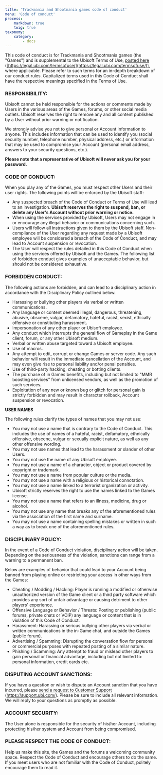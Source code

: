 ```yaml
---
title: 'Trackmania and Shootmania games code of conduct'
menu: 'Code of conduct'
process:
    markdown: true
    twig: true
taxonomy:
    category:
        - docs
---
```


This code of conduct is for Trackmania and Shootmania games (the &quot;Games&quot;) and is supplemental to the Ubisoft Terms of Use, [posted here](https://legal.ubi.com/termsofuse/) ([https://legal.ubi.com/termsofuse/](https://legal.ubi.com/termsofuse/)), where applicable. Please refer to such terms for an in-depth breakdown of our conduct rules. Capitalized terms used in this Code of Conduct shall have the respective meanings specified in the Terms of Use.

### RESPONSIBILITY:

Ubisoft cannot be held responsible for the actions or comments made by Users in the various areas of the Games, forums, or other social media outlets. Ubisoft reserves the right to remove any and all content published by a User without prior warning or notification.

We strongly advise you not to give personal or Account information to anyone. This includes information that can be used to identify you (social security number, telephone number, physical address, etc.) or information that may be used to compromise your Account (personal email address, answers to your security questions, etc.).

**Please note that a representative of Ubisoft will never ask you for your password.**

### CODE OF CONDUCT:

When you play any of the Games, you must respect other Users and their user rights. The following points will be enforced by the Ubisoft staff:

- Any suspected breach of the Code of Conduct or Terms of Use will lead to an investigation.  **Ubisoft reserves the right to suspend, ban, or delete any User&#39;s Account without prior warning or notice.**
- When using the services provided by Ubisoft, Users may not engage in or encourage any illegal behavior or communications concerning such.
- Users will follow all instructions given to them by the Ubisoft staff. Non-compliance of the User regarding any request made by a Ubisoft employee will be considered a breach of the Code of Conduct, and may lead to Account suspension or revocation.
- The User will respect the rules detailed in this Code of Conduct when using the services offered by Ubisoft and the Games. The following list of forbidden conduct gives examples of unacceptable behavior, but should not be considered exhaustive.

### FORBIDDEN CONDUCT:

The following actions are forbidden, and can lead to a disciplinary action in accordance with the Disciplinary Policy outlined below.

- Harassing or bullying other players via verbal or written communications.
- Any language or content deemed illegal, dangerous, threatening, abusive, obscene, vulgar, defamatory, hateful, racist, sexist, ethically offensive or constituting harassment.
- Impersonation of any other player or Ubisoft employee.
- Any conduct which interrupts the general flow of Gameplay in the Game client, forum, or any other Ubisoft medium.
- Verbal or written abuse targeted toward a Ubisoft employee.
- Use of macros.
- Any attempt to edit, corrupt or change Games or server code. Any such behavior will result in the immediate cancellation of the Account, and may even give rise to personal liability and/or penal penalties.
- Use of third-party hacking, cheating or botting clients.
- The purchase of in Games benefits, including but not limited to &quot;MMR boosting services&quot; from unlicensed vendors, as well as the promotion of such services.
- Exploitation of any new or known bug or glitch for personal gain is strictly forbidden and may result in character rollback, Account suspension or revocation.

**USER NAMES**

The following rules clarify the types of names that you may not use:

- You may not use a name that is contrary to the Code of Conduct. This includes the use of names of a hateful, racist, defamatory, ethnically offensive, obscene, vulgar or sexually explicit nature, as well as any other offensive wording.
- You may not use names that lead to the harassment or slander of other Users.
- You may not use the name of any Ubisoft employee.
- You may not use a name of a character, object or product covered by copyright or trademark.
- You may not use a name from popular culture or the media.
- You may not use a name with a religious or historical connotation.
- You may not use a name linked to a terrorist organization or activity.
- Ubisoft strictly reserves the right to use the names linked to the Games license.
- You may not use a name that refers to an illness, medicine, drug or alcohol.
- You may not use any name that breaks any of the aforementioned rules via the association of the first name and surname.
- You may not use a name containing spelling mistakes or written in such a way as to break one of the aforementioned rules.

### DISCIPLINARY POLICY:

In the event of a Code of Conduct violation, disciplinary action will be taken. Depending on the seriousness of the violation, sanctions can range from a warning to a permanent ban.

Below are examples of behavior that could lead to your Account being banned from playing online or restricting your access in other ways from the Games:

- Cheating / Modding / Hacking: Player is running a modified or otherwise unauthorized version of the Game client or a third party software which provides any sort of unfair advantage or causing detriment to other players&#39; experience.
- Offensive Language or Behavior / Threats: Posting or publishing (public forums, private chats or VOIP) any language or content that is in violation of this Code of Conduct.
- Harassment: Harassing or serious bullying other players via verbal or written communications in the in-Game chat, and outside the Games (public forum).
- Advertising / Spamming: Disrupting the conversation flow for personal or commercial purposes with repeated posting of a similar nature.
- Phishing / Scamming: Any attempt to fraud or mislead other players to gain personal or financial advantage, including but not limited to: personal information, credit cards etc.

### DISPUTING ACCOUNT SANCTIONS:

If you have a question or wish to dispute an Account sanction that you have incurred, please [send a request to Customer Support](https://support.ubi.com/en-us/Cases/New) (https://support.ubi.com/). Please be sure to include all relevant information. We will reply to your questions as promptly as possible.

### ACCOUNT SECURITY:

The User alone is responsible for the security of his/her Account, including protecting his/her system and Account from being compromised.

### PLEASE RESPECT THE CODE OF CONDUCT:

Help us make this site, the Games and the forums a welcoming community space. Respect the Code of Conduct and encourage others to do the same. If you meet users who are not familiar with the Code of Conduct, politely encourage them to read it.
